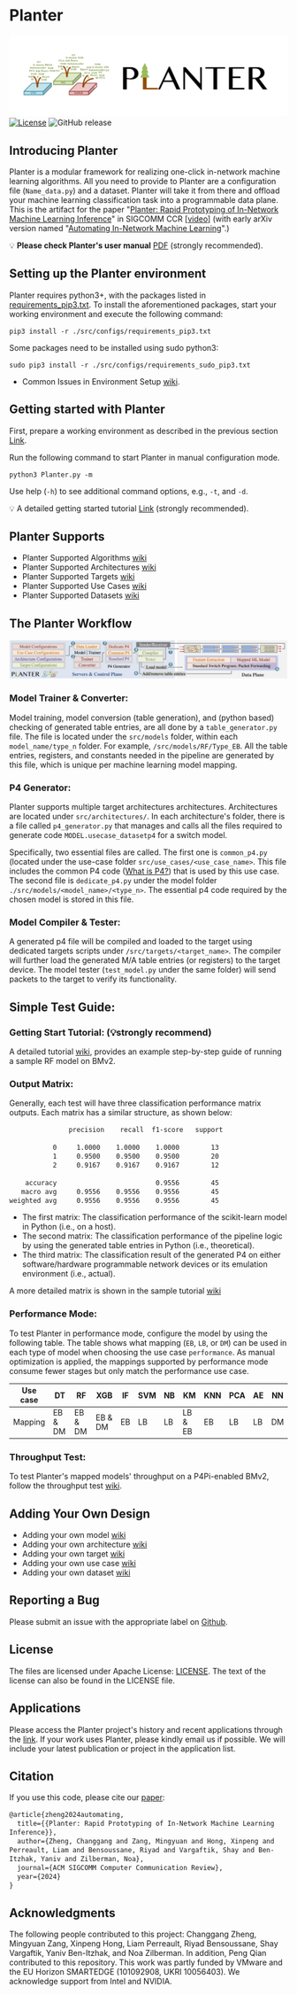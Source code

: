 # Planter
![Planter Logo](src/images/logo.png)
[![License](https://img.shields.io/badge/License-Apache%202.0-blue.svg)](https://opensource.org/licenses/Apache-2.0)
![GitHub release](https://img.shields.io/badge/release%20tag-v0.1.0-orange)

## Introducing Planter
Planter is a modular framework for realizing one-click in-network machine learning algorithms. All you need to provide to Planter are a configuration file (```Name_data.py```) and a dataset. Planter will take it from there and offload your machine learning classification task into a programmable data plane. This is the artifact for the paper "[Planter: Rapid Prototyping of In-Network Machine Learning Inference](https://eng.ox.ac.uk/media/zetja3ek/zheng24planter.pdf)" in SIGCOMM CCR [[video]](https://www.youtube.com/watch?v=ZVXNpUwgSi0) (with early arXiv version named "[Automating In-Network Machine Learning](https://arxiv.org/pdf/2205.08824.pdf)".) 

💡 **Please check Planter's user manual** [PDF](./Docs/Planter_User_Document_v0.1.0.pdf) (strongly recommended). 

## Setting up the Planter environment <span id = "environment"></span>

Planter requires python3+, with the packages listed in [requirements_pip3.txt](./src/configs/requirements_pip3.txt). To install the aforementioned packages, start your working environment and execute the following command:

```
pip3 install -r ./src/configs/requirements_pip3.txt
``` 
Some packages need to be installed using sudo python3:

```
sudo pip3 install -r ./src/configs/requirements_sudo_pip3.txt
``` 
- Common Issues in Environment Setup [wiki](./src/help/Common_Issues/Envronment_Issues.md).

## Getting started with Planter

First, prepare a working environment as described in the previous section [Link](#environment). 

Run the following command to start Planter in manual configuration mode. 

```
python3 Planter.py -m
``` 

Use help (```-h```) to see additional command options, e.g., ```-t```, and ```-d```. 

💡 A detailed getting started tutorial [Link](./src/help/Sample_Tutorial/Planter_Tutorial.md) (strongly recommended). 


## Planter Supports

- Planter Supported Algorithms [wiki](./src/help/Planter_Supports/Planter_Supported_Algorithms.md)
- Planter Supported Architectures [wiki](./src/help/Planter_Supports/Planter_Supported_Architectures.md)
- Planter Supported Targets [wiki](./src/help/Planter_Supports/Planter_Supported_Targets.md)
- Planter Supported Use Cases [wiki](./src/help/Planter_Supports/Planter_Supported_Use_Cases.md)
- Planter Supported Datasets [wiki](./src/help/Planter_Supports/Planter_Supported_Datasets.md)

## The Planter Workflow
![Planter Framework](src/images/framework.png)
### Model Trainer & Converter:

Model training, model conversion (table generation), and (python based) checking of generated table entries, are all done by a ```table_generator.py``` file. The file is located under the ```src/models``` folder, within each ```model_name/type_n``` folder. For example, ```/src/models/RF/Type_EB```. All the table entries, registers, and constants needed in the pipeline are generated by this file, which is unique per machine learning model mapping.

### P4 Generator:
Planter supports multiple target architectures architectures. Architectures are located under ```src/architectures/```. In each architecture's folder, there is a file called ```p4_generator.py```  that manages and calls all the files required to generate code ```MODEL.usecase_datasetp4``` for a switch model.

Specifically, two essential files are called. The first one is ```common_p4.py``` (located under the use-case folder ```src/use_cases/<use_case_name>```. 
This file includes the common P4 code ([What is P4?](https://p4.org/)) that is used by this use case. 
The second file is ```dedicate_p4.py``` under the model folder ```./src/models/<model_name>/<type_n>```. 
The essential p4 code required by the chosen model is stored in this file.

### Model Compiler & Tester:
A generated p4 file will be compiled and loaded to the target using dedicated targets scripts under ```/src/targets/<target_name>```. The compiler will further load the generated M/A table entries (or registers) to the target device. The model tester (```test_model.py``` under the same folder) will send packets to the target to verify its functionality.



## Simple Test Guide:
### Getting Start Tutorial: (💡strongly recommend) 
A detailed tutorial [wiki](./src/help/Sample_Tutorial/Planter_Tutorial.md), provides an example step-by-step guide of running a sample RF model on BMv2.
### Output Matrix: 
Generally, each test will have three classification performance matrix outputs. Each matrix has a similar structure, as shown below:
```  
               precision    recall  f1-score   support
 
           0     1.0000    1.0000    1.0000        13
           1     0.9500    0.9500    0.9500        20
           2     0.9167    0.9167    0.9167        12

    accuracy                         0.9556        45
   macro avg     0.9556    0.9556    0.9556        45
weighted avg     0.9556    0.9556    0.9556        45
```
- The first matrix: The classification performance of the scikit-learn model in Python (i.e., on a host).
- The second matrix: The classification performance of the pipeline logic by using the generated table entries in Python (i.e., theoretical).
- The third matrix: The classification result of the generated P4 on either software/hardware programmable network devices or its emulation environment (i.e., actual).

A more detailed matrix is shown in the sample tutorial [wiki](./src/help/Sample_Tutorial/Planter_Tutorial.md)
### Performance Mode: 
To test Planter in performance mode, configure the model by using the following table. The table shows what mapping (```EB```, ```LB```, or ```DM```) can be used in each type of model when choosing the use case ```performance```. As manual optimization is applied, the mappings supported by performance mode consume fewer stages but only match the performance use case. 

| Use case  | DT      | RF      | XGB     | IF | SVM | NB    | KM      | KNN | PCA | AE   | NN  |
|-----------|---------|---------|---------|----|-----|-------|---------|-----|-----|------|-----|
| Mapping   | EB & DM | EB & DM | EB & DM | EB | LB  | LB    | LB & EB | EB  | LB  | LB   | DM  |
### Throughput Test: 
To test Planter's mapped models' throughput on a P4Pi-enabled BMv2, follow the throughput test [wiki](./src/help/Throughput_Test/Planter_throughput_test_P4Pi-BMv2.md).

## Adding Your Own Design
- Adding your own model [wiki](./src/help/Adding_Your_Own_Design/Adding_model.md)
- Adding your own architecture [wiki](./src/help/Adding_Your_Own_Design/Adding_architecture.md)
- Adding your own target [wiki](./src/help/Adding_Your_Own_Design/Adding_target.md)
- Adding your own use case [wiki](./src/help/Adding_Your_Own_Design/Adding_use_case.md)
- Adding your own dataset [wiki](./src/help/Adding_Your_Own_Design/Adding_dataset.md)


## Reporting a Bug
Please submit an issue with the appropriate label on [Github](../../issues).

## License

The files are licensed under Apache License: [LICENSE](./LICENSE). The text of the license can also be found in the LICENSE file.

## Applications
Please access the Planter project's history and recent applications through the [link](./Docs/Projects.md). If your work uses Planter, please kindly email us if possible. We will include your latest publication or project in the application list.

## Citation
If you use this code, please cite our [paper](https://eng.ox.ac.uk/media/zetja3ek/zheng24planter.pdf):

```
@article{zheng2024automating,
  title={{Planter: Rapid Prototyping of In-Network Machine Learning Inference}},
  author={Zheng, Changgang and Zang, Mingyuan and Hong, Xinpeng and Perreault, Liam and Bensoussane, Riyad and Vargaftik, Shay and Ben-Itzhak, Yaniv and Zilberman, Noa},
  journal={ACM SIGCOMM Computer Communication Review},
  year={2024}
}
```


## Acknowledgments

The following people contributed to this project: Changgang Zheng, Mingyuan Zang, Xinpeng Hong, Liam Perreault, Riyad Bensoussane, Shay Vargaftik, Yaniv Ben-Itzhak, and Noa Zilberman. In addition, Peng Qian contributed to this repository. This work was partly funded by VMware and the EU Horizon SMARTEDGE (101092908, UKRI 10056403). We acknowledge support from Intel and NVIDIA. 

